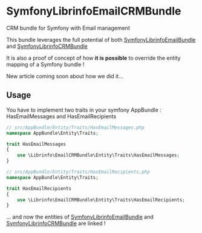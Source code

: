 # SymfonyLibrinfoEmailCRMBundle
CRM bundle for Symfony with Email management

This bundle leverages the full potential of both [SymfonyLibrinfoEmailBundle](https://github.com/libre-informatique/SymfonyLibrinfoEmailBundle) and [SymfonyLibrinfoCRMBundle](https://github.com/libre-informatique/SymfonyLibrinfoCRMBundle)

It is also a proof of concept of how **it is possible** to override the entity mapping of a Symfony bundle !

New article coming soon about how we did it...

## Usage

You have to implement two traits in your symfony AppBundle : HasEmailMessages and HasEmailRecipients

```php
// src/AppBundle/Entity/Traits/HasEmailMessages.php
namespace AppBundle\Entity\Traits;

trait HasEmailMessages
{
    use \Librinfo\EmailCRMBundle\Entity\Traits\HasEmailMessages;
}

```

```php
// src/AppBundle/Entity/Traits/HasEmailRecipients.php
namespace AppBundle\Entity\Traits;

trait HasEmailRecipients
{
    use \Librinfo\EmailCRMBundle\Entity\Traits\HasEmailRecipients;
}

```
... and now the entities of [SymfonyLibrinfoEmailBundle](https://github.com/libre-informatique/SymfonyLibrinfoEmailBundle) and 
[SymfonyLibrinfoCRMBundle](https://github.com/libre-informatique/SymfonyLibrinfoCRMBundle) are linked !
